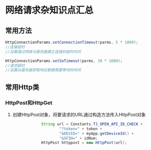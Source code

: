 # 网络请求杂知识点汇总

## 常用方法
```java
HttpConnectionParams.setConnectionTimeout(parms, 5 * 1000);
//连接超时
//设置通过网络与服务器建立连接的超时时间 
```
```java
HttpConnectionParams.setSoTimeout(parms, 30 * 1000);
//请求超时
//设置从服务器获取响应数据需要等待的时间
```

## 常用Http类
### HttpPost和HttpGet
1. 创建HttpPost对象，将要请求的URL通过构造方法传入HttpPost对象
```java
                String url = Constants.TJ_OPEN_API_ID_CHECK +
                        "?token=" + token +
                        "&DEVID=" + myApp.getDeviceId() +
                        "&SFZH=" + idNum;
                HttpPost httppost = new HttpPost(url);
```
